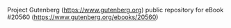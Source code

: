Project Gutenberg (https://www.gutenberg.org) public repository for eBook #20560 (https://www.gutenberg.org/ebooks/20560)
